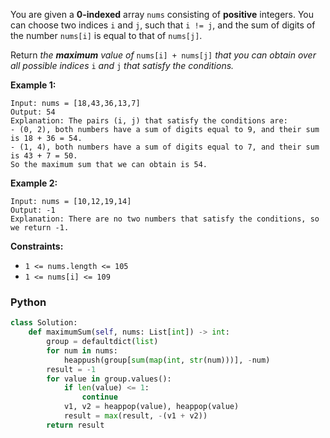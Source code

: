 You are given a  **0-indexed**  array  `nums`  consisting of  **positive**  integers. You can choose two indices  `i`
and  `j`, such that  `i != j`, and the sum of digits of the number  `nums[i]`  is equal to that of  `nums[j]`.

Return  _the  **maximum**  value of_ `nums[i] + nums[j]` _that you can obtain over all possible indices_ `i` _and_ `j`
_that satisfy the conditions._

**Example 1:**

```
Input: nums = [18,43,36,13,7]
Output: 54
Explanation: The pairs (i, j) that satisfy the conditions are:
- (0, 2), both numbers have a sum of digits equal to 9, and their sum is 18 + 36 = 54.
- (1, 4), both numbers have a sum of digits equal to 7, and their sum is 43 + 7 = 50.
So the maximum sum that we can obtain is 54.
```

**Example 2:**

```
Input: nums = [10,12,19,14]
Output: -1
Explanation: There are no two numbers that satisfy the conditions, so we return -1.
```

**Constraints:**

- `1 <= nums.length <= 105`
- `1 <= nums[i] <= 109`

### Python

```py
class Solution:
    def maximumSum(self, nums: List[int]) -> int:
        group = defaultdict(list)
        for num in nums:
            heappush(group[sum(map(int, str(num)))], -num)
        result = -1
        for value in group.values():
            if len(value) <= 1:
                continue
            v1, v2 = heappop(value), heappop(value)
            result = max(result, -(v1 + v2))
        return result
```
